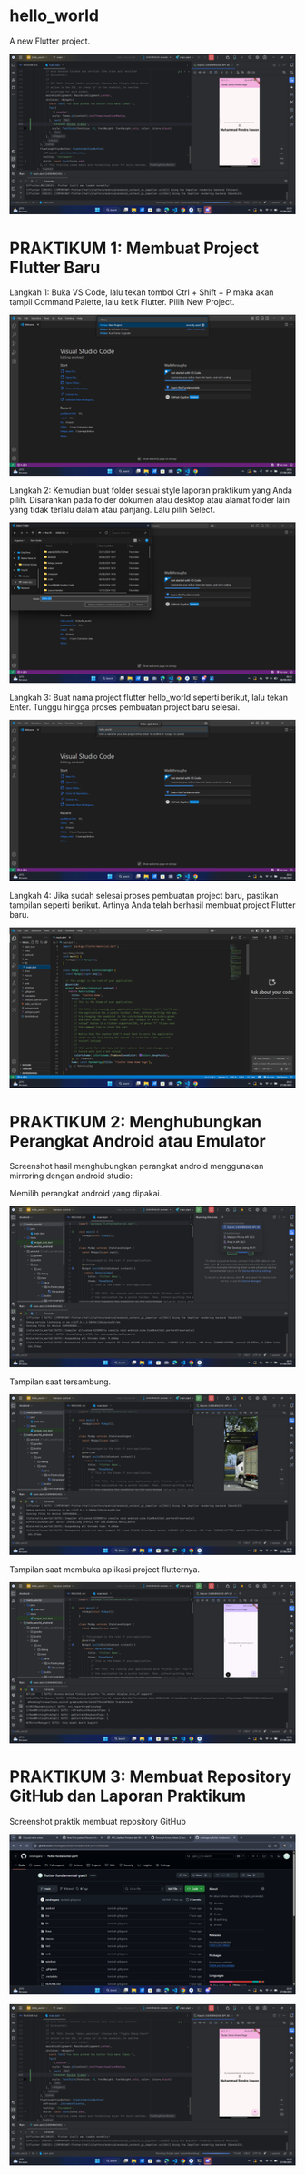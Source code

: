 # hello_world

A new Flutter project.

![Screenshot hello_world](images/01.png)


# PRAKTIKUM 1: Membuat Project Flutter Baru

Langkah 1:
Buka VS Code, lalu tekan tombol Ctrl + Shift + P maka akan tampil Command Palette, lalu ketik Flutter. Pilih New Project.

![Screenshot hello_world](images/prak1_01.png)

Langkah 2:
Kemudian buat folder sesuai style laporan praktikum yang Anda pilih. Disarankan pada folder dokumen atau desktop atau alamat folder lain yang tidak terlalu dalam atau panjang. Lalu pilih Select.

![Screenshot hello_world](images/prak1_02.png)

Langkah 3:
Buat nama project flutter hello_world seperti berikut, lalu tekan Enter. Tunggu hingga proses pembuatan project baru selesai.

![Screenshot hello_world](images/prak1_03.png)

Langkah 4:
Jika sudah selesai proses pembuatan project baru, pastikan tampilan seperti berikut. Artinya Anda telah berhasil membuat project Flutter baru.

![Screenshot hello_world](images/prak1_04.png)

# PRAKTIKUM 2: Menghubungkan Perangkat Android atau Emulator

Screenshot hasil menghubungkan perangkat android menggunakan mirroring dengan android studio:

Memilih perangkat android yang dipakai.

![Screenshot hello_world](images/prak2_01.png)

Tampilan saat tersambung.

![Screenshot hello_world](images/prak2_02.png)

Tampilan saat membuka aplikasi project flutternya.

![Screenshot hello_world](images/prak2_03.png)

# PRAKTIKUM 3: Membuat Repository GitHub dan Laporan Praktikum

Screenshot praktik membuat repository GitHub

![Screenshot hello_world](images/prak3_01.png)

![Screenshot hello_world](images/01.png)

